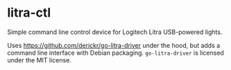 # litra-ctl

Simple command line control device for Logitech Litra USB-powered lights.

Uses https://github.com/derickr/go-litra-driver under the hood, but adds a
command line interface with Debian packaging. `go-litra-driver` is licensed
under the MIT license.
